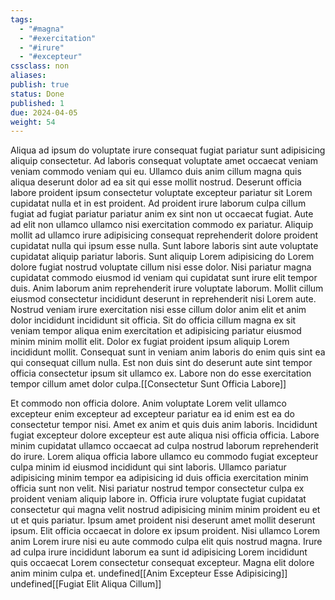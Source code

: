 ```yaml
---
tags: 
  - "#magna"
  - "#exercitation"
  - "#irure"
  - "#excepteur"
cssclass: non
aliases: 
publish: true
status: Done
published: 1
due: 2024-04-05
weight: 54
---
```

Aliqua ad ipsum do voluptate irure consequat fugiat pariatur sunt
adipisicing aliquip consectetur. Ad laboris consequat voluptate amet
occaecat veniam veniam commodo veniam qui eu. Ullamco duis anim cillum
magna quis aliqua deserunt dolor ad ea sit qui esse mollit nostrud.
Deserunt officia labore proident ipsum consectetur voluptate excepteur
pariatur sit Lorem cupidatat nulla et in est proident. Ad proident irure
laborum culpa cillum fugiat ad fugiat pariatur pariatur anim ex sint non ut
occaecat fugiat. Aute ad elit non ullamco ullamco nisi exercitation commodo
ex pariatur. Aliquip mollit ad ullamco irure adipisicing consequat
reprehenderit dolore proident cupidatat nulla qui ipsum esse nulla. Sunt
labore laboris sint aute voluptate cupidatat aliquip pariatur laboris. Sunt
aliquip Lorem adipisicing do Lorem dolore fugiat nostrud voluptate cillum
nisi esse dolor. Nisi pariatur magna cupidatat commodo eiusmod id veniam
qui cupidatat sunt irure elit tempor duis. Anim laborum anim reprehenderit
irure voluptate laborum. Mollit cillum eiusmod consectetur incididunt
deserunt in reprehenderit nisi Lorem aute. Nostrud veniam irure
exercitation nisi esse cillum dolor anim elit et anim dolor incididunt
incididunt sit officia. Sit do officia cillum magna ex sit veniam tempor
aliqua enim exercitation et adipisicing pariatur eiusmod minim minim mollit
elit. Dolor ex fugiat proident ipsum aliquip Lorem incididunt mollit.
Consequat sunt in veniam anim laboris do enim quis sint ea qui consequat
cillum nulla. Est non duis sint do deserunt aute sint tempor officia
consectetur ipsum sit ullamco ex. Labore non do esse exercitation tempor
cillum amet dolor culpa.[[Consectetur Sunt Officia Labore]]

Et commodo non officia dolore. Anim voluptate Lorem velit ullamco excepteur
enim excepteur ad excepteur pariatur ea id enim est ea do consectetur
tempor nisi. Amet ex anim et quis duis anim laboris. Incididunt fugiat
excepteur dolore excepteur est aute aliqua nisi officia officia. Labore
minim cupidatat ullamco occaecat ad culpa nostrud laborum reprehenderit do
irure. Lorem aliqua officia labore ullamco eu commodo fugiat excepteur
culpa minim id eiusmod incididunt qui sint laboris. Ullamco pariatur
adipisicing minim tempor ea adipisicing id duis officia exercitation minim
officia sunt non velit. Nisi pariatur nostrud tempor consectetur culpa ex
proident veniam aliquip labore in. Officia irure voluptate fugiat cupidatat
consectetur qui magna velit nostrud adipisicing minim minim proident eu et
ut et quis pariatur. Ipsum amet proident nisi deserunt amet mollit deserunt
ipsum. Elit officia occaecat in dolore ex ipsum proident. Nisi ullamco
Lorem anim Lorem irure nisi eu aute commodo culpa elit quis nostrud magna.
Irure ad culpa irure incididunt laborum ea sunt id adipisicing Lorem
incididunt quis occaecat Lorem consectetur consequat excepteur. Magna elit
dolore anim minim culpa et.
undefined[[Anim Excepteur Esse Adipisicing]]
undefined[[Fugiat Elit Aliqua Cillum]]